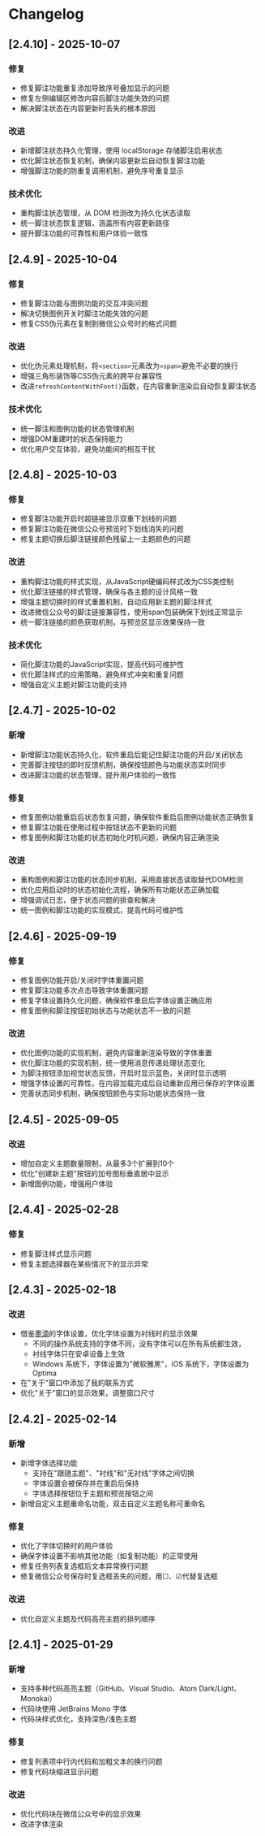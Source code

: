 # Changelog

## [2.4.10] - 2025-10-07

### 修复
- 修复脚注功能重复添加导致序号叠加显示的问题
- 修复左侧编辑区修改内容后脚注功能失效的问题
- 解决脚注状态在内容更新时丢失的根本原因

### 改进
- 新增脚注状态持久化管理，使用 localStorage 存储脚注启用状态
- 优化脚注状态恢复机制，确保内容更新后自动恢复脚注功能
- 增强脚注功能的防重复调用机制，避免序号重复显示

### 技术优化
- 重构脚注状态管理，从 DOM 检测改为持久化状态读取
- 统一脚注状态恢复逻辑，涵盖所有内容更新路径
- 提升脚注功能的可靠性和用户体验一致性

## [2.4.9] - 2025-10-04

### 修复
- 修复脚注功能与图例功能的交互冲突问题
- 解决切换图例开关时脚注功能失效的问题
- 修复CSS伪元素在复制到微信公众号时的格式问题

### 改进
- 优化伪元素处理机制，将`<section>`元素改为`<span>`避免不必要的换行
- 增强三角形装饰等CSS伪元素的跨平台兼容性
- 改进`refreshContentWithFont()`函数，在内容重新渲染后自动恢复脚注状态

### 技术优化
- 统一脚注和图例功能的状态管理机制
- 增强DOM重建时的状态保持能力
- 优化用户交互体验，避免功能间的相互干扰

## [2.4.8] - 2025-10-03

### 修复
- 修复脚注功能开启时超链接显示双重下划线的问题
- 修复脚注功能在微信公众号预览时下划线消失的问题
- 修复主题切换后脚注链接颜色残留上一主题颜色的问题

### 改进
- 重构脚注功能的样式实现，从JavaScript硬编码样式改为CSS类控制
- 优化脚注链接的样式管理，确保与各主题的设计风格一致
- 增强主题切换时的样式重置机制，自动应用新主题的脚注样式
- 改进微信公众号的脚注链接兼容性，使用span包装确保下划线正常显示
- 统一脚注链接的颜色获取机制，与预览区显示效果保持一致

### 技术优化
- 简化脚注功能的JavaScript实现，提高代码可维护性
- 优化脚注样式的应用策略，避免样式冲突和重复问题
- 增强自定义主题对脚注功能的支持

## [2.4.7] - 2025-10-02

### 新增
- 新增脚注功能状态持久化，软件重启后能记住脚注功能的开启/关闭状态
- 完善脚注按钮的即时反馈机制，确保按钮颜色与功能状态实时同步
- 改进脚注功能的状态管理，提升用户体验的一致性

### 修复
- 修复图例功能重启后状态恢复问题，确保软件重启后图例功能状态正确恢复
- 修复脚注功能在使用过程中按钮状态不更新的问题
- 修复图例和脚注功能的状态初始化时机问题，确保内容正确渲染

### 改进
- 重构图例和脚注功能的状态同步机制，采用直接状态读取替代DOM检测
- 优化应用启动时的状态初始化流程，确保所有功能状态正确加载
- 增强调试日志，便于状态问题的排查和解决
- 统一图例和脚注功能的实现模式，提高代码可维护性

## [2.4.6] - 2025-09-19

### 修复
- 修复图例功能开启/关闭时字体重置问题
- 修复脚注功能多次点击导致字体重置问题
- 修复字体设置持久化问题，确保软件重启后字体设置正确应用
- 修复图例和脚注按钮初始状态与功能状态不一致的问题

### 改进
- 优化图例功能的实现机制，避免内容重新渲染导致的字体重置
- 优化脚注功能的实现机制，统一使用消息传递处理状态变化
- 为脚注按钮添加视觉状态反馈，开启时显示蓝色，关闭时显示透明
- 增强字体设置的可靠性，在内容加载完成后自动重新应用已保存的字体设置
- 完善状态同步机制，确保按钮颜色与实际功能状态保持一致

## [2.4.5] - 2025-09-05

### 改进
- 增加自定义主题数量限制，从最多3个扩展到10个
- 优化"创建新主题"按钮的加号图标垂直居中显示
- 新增图例功能，增强用户体验

## [2.4.4] - 2025-02-28

### 修复
- 修复脚注样式显示问题
- 修复主题选择器在某些情况下的显示异常

## [2.4.3] - 2025-02-18

### 改进
- 借鉴[墨滴](https://mdnice.com/)的字体设置，优化字体设置为衬线时的显示效果
  - 不同的操作系统支持的字体不同，没有字体可以在所有系统都生效，
  - 衬线字体只在安卓设备上生效
  - Windows 系统下，字体设置为"微软雅黑"，iOS 系统下，字体设置为 Optima
- 在"关于"窗口中添加了我的联系方式
- 优化"关于"窗口的显示效果，调整窗口尺寸

## [2.4.2] - 2025-02-14

### 新增
- 新增字体选择功能
  - 支持在"跟随主题"、"衬线"和"无衬线"字体之间切换
  - 字体设置会被保存并在重启后保持
  - 字体选择按钮位于主题和预览按钮之间
- 新增自定义主题重命名功能，双击自定义主题名称可重命名

### 修复
- 优化了字体切换时的用户体验
- 确保字体设置不影响其他功能（如复制功能）的正常使用
- 修复任务列表复选框后文本异常换行问题
- 修复微信公众号保存时复选框丢失的问题，用☐、☑代替复选框

### 改进
- 优化自定义主题及代码高亮主题的排列顺序 

## [2.4.1] - 2025-01-29

### 新增
- 支持多种代码高亮主题（GitHub、Visual Studio、Atom Dark/Light、Monokai）
- 代码块使用 JetBrains Mono 字体
- 代码块样式优化，支持深色/浅色主题

### 修复
- 修复列表项中行内代码和加粗文本的换行问题
- 修复代码块缩进显示问题

### 改进
- 优化代码块在微信公众号中的显示效果
- 改进字体渲染